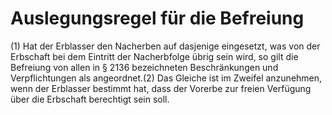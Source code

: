 # Auslegungsregel für die Befreiung

(1) Hat der Erblasser den Nacherben auf dasjenige eingesetzt, was von der Erbschaft bei dem Eintritt der Nacherbfolge übrig sein wird, so gilt die Befreiung von allen in § 2136 bezeichneten Beschränkungen und Verpflichtungen als angeordnet.(2) Das Gleiche ist im Zweifel anzunehmen, wenn der Erblasser bestimmt hat, dass der Vorerbe zur freien Verfügung über die Erbschaft berechtigt sein soll. 

